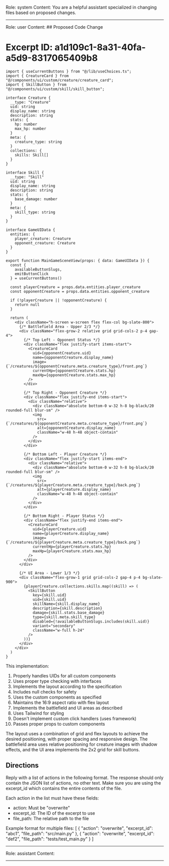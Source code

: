 Role: system
Content: You are a helpful assistant specialized in changing files based on proposed changes.
__________________
Role: user
Content: ## Proposed Code Change
# Excerpt ID: a1d109c1-8a31-40fa-a5d9-8317065409b8
```tsx main_game/templates/MainGameScene.tsx
import { useCurrentButtons } from "@/lib/useChoices.ts";
import { CreatureCard } from "@/components/ui/custom/creature/creature_card";
import { SkillButton } from "@/components/ui/custom/skill/skill_button";

interface Creature {
  __type: "Creature"
  uid: string
  display_name: string
  description: string
  stats: {
    hp: number
    max_hp: number
  }
  meta: {
    creature_type: string
  }
  collections: {
    skills: Skill[]
  }
}

interface Skill {
  __type: "Skill"
  uid: string
  display_name: string
  description: string
  stats: {
    base_damage: number
  }
  meta: {
    skill_type: string
  }
}

interface GameUIData {
  entities: {
    player_creature: Creature
    opponent_creature: Creature
  }
}

export function MainGameSceneView(props: { data: GameUIData }) {
  const {
    availableButtonSlugs,
    emitButtonClick
  } = useCurrentButtons()

  const playerCreature = props.data.entities.player_creature
  const opponentCreature = props.data.entities.opponent_creature

  if (!playerCreature || !opponentCreature) {
    return null
  }

  return (
    <div className="h-screen w-screen flex flex-col bg-slate-800">
      {/* Battlefield Area - Upper 2/3 */}
      <div className="flex-grow-2 relative grid grid-cols-2 p-4 gap-4">
        {/* Top Left - Opponent Status */}
        <div className="flex justify-start items-start">
          <CreatureCard
            uid={opponentCreature.uid}
            name={opponentCreature.display_name}
            image={`/creatures/${opponentCreature.meta.creature_type}/front.png`}
            currentHp={opponentCreature.stats.hp}
            maxHp={opponentCreature.stats.max_hp}
          />
        </div>

        {/* Top Right - Opponent Creature */}
        <div className="flex justify-end items-start">
          <div className="relative">
            <div className="absolute bottom-0 w-32 h-8 bg-black/20 rounded-full blur-sm" />
            <img 
              src={`/creatures/${opponentCreature.meta.creature_type}/front.png`}
              alt={opponentCreature.display_name}
              className="w-48 h-48 object-contain"
            />
          </div>
        </div>

        {/* Bottom Left - Player Creature */}
        <div className="flex justify-start items-end">
          <div className="relative">
            <div className="absolute bottom-0 w-32 h-8 bg-black/20 rounded-full blur-sm" />
            <img
              src={`/creatures/${playerCreature.meta.creature_type}/back.png`}
              alt={playerCreature.display_name}
              className="w-48 h-48 object-contain"
            />
          </div>
        </div>

        {/* Bottom Right - Player Status */}
        <div className="flex justify-end items-end">
          <CreatureCard
            uid={playerCreature.uid}
            name={playerCreature.display_name}
            image={`/creatures/${playerCreature.meta.creature_type}/back.png`}
            currentHp={playerCreature.stats.hp}
            maxHp={playerCreature.stats.max_hp}
          />
        </div>
      </div>

      {/* UI Area - Lower 1/3 */}
      <div className="flex-grow-1 grid grid-cols-2 gap-4 p-4 bg-slate-900">
        {playerCreature.collections.skills.map((skill) => (
          <SkillButton
            key={skill.uid}
            uid={skill.uid}
            skillName={skill.display_name}
            description={skill.description}
            damage={skill.stats.base_damage}
            type={skill.meta.skill_type}
            disabled={!availableButtonSlugs.includes(skill.uid)}
            variant="secondary"
            className="w-full h-24"
          />
        ))}
      </div>
    </div>
  )
}
```

This implementation:
1. Properly handles UIDs for all custom components
2. Uses proper type checking with interfaces
3. Implements the layout according to the specification
4. Includes null checks for safety
5. Uses the custom components as specified
6. Maintains the 16:9 aspect ratio with flex layout
7. Implements the battlefield and UI areas as described
8. Uses Tailwind for styling
9. Doesn't implement custom click handlers (uses framework)
10. Passes proper props to custom components

The layout uses a combination of grid and flex layouts to achieve the desired positioning, with proper spacing and responsive design. The battlefield area uses relative positioning for creature images with shadow effects, and the UI area implements the 2x2 grid for skill buttons.

## Directions
Reply with a list of actions in the following format. The response should only contain the JSON list of actions, no other text.
Make sure you are using the excerpt_id which contains the entire contents of the file.

Each action in the list must have these fields:
- action: Must be "overwrite"
- excerpt_id: The ID of the excerpt to use
- file_path: The relative path to the file

Example format for multiple files:
[
    {
        "action": "overwrite",
        "excerpt_id": "abc1",
        "file_path": "src/main.py"
    },
    {
        "action": "overwrite",
        "excerpt_id": "def2",
        "file_path": "tests/test_main.py"
    }
]
__________________
Role: assistant
Content: 
__________________
